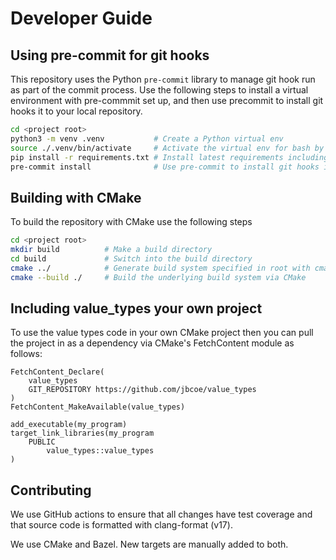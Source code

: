 # Developer Guide

## Using pre-commit for git hooks

This repository uses the Python `pre-commit` library to manage git hook run as
part of the commit process.  Use the following steps to install a virtual
environment with pre-commmit set up, and then use precommit to install git hooks
it to your local repository.

```bash
cd <project root>
python3 -m venv .venv           # Create a Python virtual env
source ./.venv/bin/activate     # Activate the virtual env for bash by source.
pip install -r requirements.txt # Install latest requirements including pre-commit
pre-commit install              # Use pre-commit to install git hooks into the working repository.
```

## Building with CMake

To build the repository with CMake use the following steps
```bash
cd <project root>
mkdir build          # Make a build directory
cd build             # Switch into the build directory
cmake ../            # Generate build system specified in root with cmake
cmake --build ./     # Build the underlying build system via CMake
```

## Including value_types your own project

To use the value types code in your own CMake project then you can pull
the project in as a dependency via CMake's FetchContent module as follows:

```
FetchContent_Declare(
    value_types
    GIT_REPOSITORY https://github.com/jbcoe/value_types
)
FetchContent_MakeAvailable(value_types)

add_executable(my_program)
target_link_libraries(my_program
    PUBLIC
        value_types::value_types
)
```

## Contributing

We use GitHub actions to ensure that all changes have test coverage and that
source code is formatted with clang-format (v17).

We use CMake and Bazel. New targets are manually added to both.
